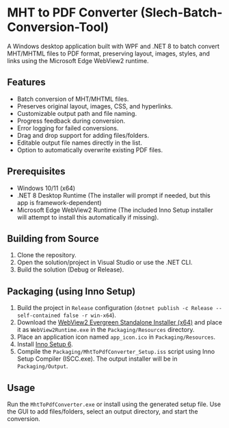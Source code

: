 # MHT to PDF Converter (Slech-Batch-Conversion-Tool)

A Windows desktop application built with WPF and .NET 8 to batch convert MHT/MHTML files to PDF format, preserving layout, images, styles, and links using the Microsoft Edge WebView2 runtime.

## Features

*   Batch conversion of MHT/MHTML files.
*   Preserves original layout, images, CSS, and hyperlinks.
*   Customizable output path and file naming.
*   Progress feedback during conversion.
*   Error logging for failed conversions.
*   Drag and drop support for adding files/folders.
*   Editable output file names directly in the list.
*   Option to automatically overwrite existing PDF files.

## Prerequisites

*   Windows 10/11 (x64)
*   .NET 8 Desktop Runtime (The installer will prompt if needed, but this app is framework-dependent)
*   Microsoft Edge WebView2 Runtime (The included Inno Setup installer will attempt to install this automatically if missing).

## Building from Source

1.  Clone the repository.
2.  Open the solution/project in Visual Studio or use the .NET CLI.
3.  Build the solution (Debug or Release).

## Packaging (using Inno Setup)

1.  Build the project in `Release` configuration (`dotnet publish -c Release --self-contained false -r win-x64`).
2.  Download the [WebView2 Evergreen Standalone Installer (x64)](https://developer.microsoft.com/en-us/microsoft-edge/webview2/#download-section) and place it as `WebView2Runtime.exe` in the `Packaging/Resources` directory.
3.  Place an application icon named `app_icon.ico` in `Packaging/Resources`.
4.  Install [Inno Setup 6](https://jrsoftware.org/isinfo.php).
5.  Compile the `Packaging/MhtToPdfConverter_Setup.iss` script using Inno Setup Compiler (ISCC.exe). The output installer will be in `Packaging/Output`.

## Usage

Run the `MhtToPdfConverter.exe` or install using the generated setup file. Use the GUI to add files/folders, select an output directory, and start the conversion.
